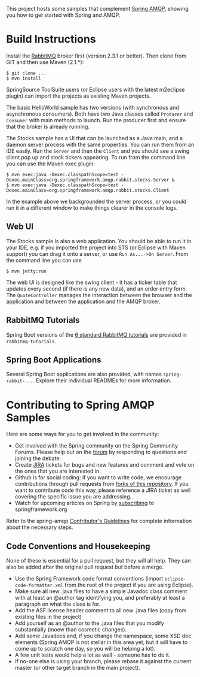 This project hosts some samples that complement [Spring AMQP](https://github.com/SpringSource/spring-amqp), showing you how to get started with Spring and AMQP.

# Build Instructions #

Install the [RabbitMQ](https://www.rabbitmq.com) broker first (version
2.3.1 or better).  Then clone from GIT and then use Maven (2.1.*):

    $ git clone ...
    $ mvn install

SpringSource ToolSuite users (or Eclipse users with the latest
m2eclipse plugin) can import the projects as existing Maven projects.

The basic HelloWorld sample has two versions (with synchronous and
asynchronous consumers).  Both have two Java classes called `Producer`
and `Consumer` with main methods to launch.  Run the producer first
and ensure that the broker is already running.

The Stocks sample has a UI that can be launched as a Java main, and a
daemon server process with the same properties.  You can run them from
an IDE easily.  Run the `Server` and then the `Client` and you should
see a swing client pop up and stock tickers appearing.  To run from
the command line you can use the Maven exec plugin:

    $ mvn exec:java -Dexec.classpathScope=test -Dexec.mainClass=org.springframework.amqp.rabbit.stocks.Server &
    $ mvn exec:java -Dexec.classpathScope=test -Dexec.mainClass=org.springframework.amqp.rabbit.stocks.Client

In the example above we backgrounded the server process, or you could
run it in a different window to make things clearer in the console
logs.

## Web UI

The Stocks sample is also a web application.  You should be able to run it in your IDE, e.g. if you imported the project into STS (or Eclipse with Maven support) you can drag it onto a server, or use `Run As...->On Server`.  From the command line you can use

    $ mvn jetty:run

The web UI is designed like the swing client - it has a ticker table
that updates every second (if there is any new data), and an order
entry form. The `QuoteController` manages the interaction between the
browser and the application and between the application and the AMQP
broker.

## RabbitMQ Tutorials

Spring Boot versions of the [6 standard RabbitMQ tutorials](https://www.rabbitmq.com/getstarted.html) are provided in `rabbitmq-tutorials`.

## Spring Boot Applications

Several Spring Boot applications are also provided, with names `spring-rabbit-...`.
Explore their individual READMEs for more information.

# Contributing to Spring AMQP Samples

Here are some ways for you to get involved in the community:

* Get involved with the Spring community on the Spring Community Forums.  Please help out on the [forum](https://forum.spring.io/) by responding to questions and joining the debate.
* Create [JIRA](https://jira.springsource.org/browse/AMQP) tickets for bugs and new features and comment and vote on the ones that you are interested in.  
* Github is for social coding: if you want to write code, we encourage contributions through pull requests from [forks of this repository](https://help.github.com/forking/).  If you want to contribute code this way, please reference a JIRA ticket as well covering the specific issue you are addressing.
* Watch for upcoming articles on Spring by [subscribing](https://www.springsource.org/node/feed) to springframework.org

Refer to the spring-amqp [Contributor's Guidelines](https://github.com/spring-projects/spring-amqp/blob/master/CONTRIBUTING.adoc) for complete information about the necessary steps.

## Code Conventions and Housekeeping
None of these is essential for a pull request, but they will all help.  They can also be added after the original pull request but before a merge.

* Use the Spring Framework code format conventions (import `eclipse-code-formatter.xml` from the root of the project if you are using Eclipse).
* Make sure all new .java files to have a simple Javadoc class comment with at least an @author tag identifying you, and preferably at least a paragraph on what the class is for.
* Add the ASF license header comment to all new .java files (copy from existing files in the project)
* Add yourself as an @author to the .java files that you modify substantially (moew than cosmetic changes).
* Add some Javadocs and, if you change the namespace, some XSD doc elements (Spring AMQP is not stellar in this area yet, but it will have to come up to scratch one day, so you will be helping a lot).
* A few unit tests would help a lot as well - someone has to do it.
* If no-one else is using your branch, please rebase it against the current master (or other target branch in the main project).

